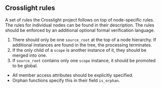 ## Crosslight rules

A set of rules the Crosslight project follows on top of node-specific rules. The rules for individual nodes can be found in their description.
The rules should be enforced by an additional optional formal verification language.

1. There should only be one `source_root` at the top of a node hierarchy. If additional instances are found in the tree, the processing terminates.
2. If the only child of a `scope` is another instance of it, they should be merged into one.
3. If `source_root` contains only one `scope` instance, it should be promoted to be global.

- All member access attributes should be explicitly specified.
- Orphan functions specify this in their field `is_orphan`.
